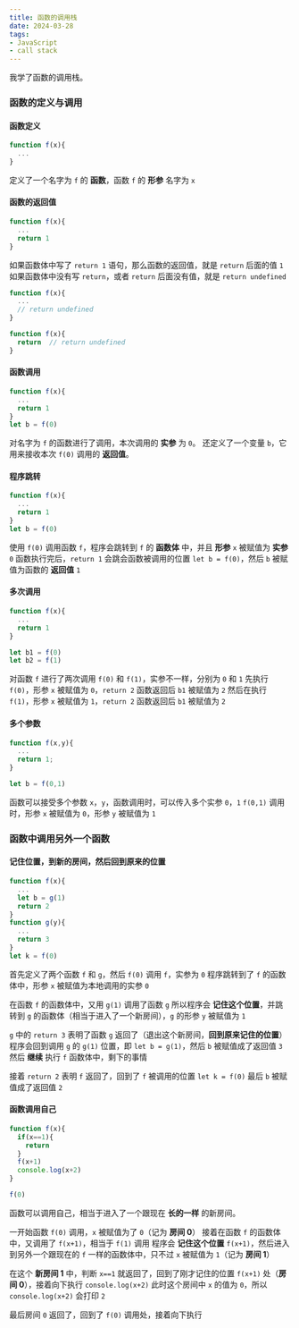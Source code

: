 ```yaml
---
title: 函数的调用栈
date: 2024-03-28
tags: 
- JavaScript
- call stack
---
```


我学了函数的调用栈。

### 函数的定义与调用

#### 函数定义

```javascript
function f(x){
  ...
}
```

定义了一个名字为 `f` 的 **函数**，函数 `f` 的 **形参** 名字为 `x`

#### 函数的返回值

```javascript
function f(x){
  ...
  return 1
}
```

如果函数体中写了 `return 1` 语句，那么函数的返回值，就是 `return` 后面的值 `1`
如果函数体中没有写 `return`，或者 `return` 后面没有值，就是 `return undefined`

```javascript
function f(x){
  ...
  // return undefined
}
```

```javascript
function f(x){
  return  // return undefined
}
```

#### 函数调用

```javascript
function f(x){
  ...
  return 1
}
let b = f(0)
```

对名字为 `f` 的函数进行了调用，本次调用的 **实参** 为 `0`。
还定义了一个变量 `b`，它用来接收本次 `f(0)` 调用的 **返回值**。


#### 程序跳转

```javascript
function f(x){
  ...
  return 1
}
let b = f(0)
```

使用 `f(0)` 调用函数 `f`，程序会跳转到 `f` 的 **函数体** 中，并且 **形参** `x` 被赋值为 **实参** `0`
函数执行完后，`return 1` 会跳会函数被调用的位置 `let b = f(0)`，然后 `b` 被赋值为函数的 **返回值** `1`

#### 多次调用

```javascript
function f(x){
  ...
  return 1
}

let b1 = f(0)
let b2 = f(1)
```

对函数 `f` 进行了两次调用 `f(0)` 和 `f(1)`，实参不一样，分别为 `0` 和 `1`
先执行 `f(0)`，形参 `x` 被赋值为 `0`，`return 2` 函数返回后 `b1` 被赋值为 `2`
然后在执行 `f(1)`，形参 `x` 被赋值为 `1`，`return 2` 函数返回后 `b1` 被赋值为 `2`

#### 多个参数

```javascript
function f(x,y){
  ...
  return 1;
}

let b = f(0,1)
```

函数可以接受多个参数 `x`，`y`，函数调用时，可以传入多个实参 `0`，`1`
`f(0,1)` 调用时，形参 `x` 被赋值为 `0`，形参 `y` 被赋值为 `1`

### 函数中调用另外一个函数

#### 记住位置，到新的房间，然后回到原来的位置

```javascript
function f(x){
  ...
  let b = g(1)
  return 2
}
function g(y){
  ...
  return 3
}
let k = f(0)
```

首先定义了两个函数 `f` 和 `g`，然后 `f(0)` 调用 `f`，实参为 `0`
程序跳转到了 `f` 的函数体中，形参 `x` 被赋值为本地调用的实参 `0`

在函数 `f` 的函数体中，又用 `g(1)` 调用了函数 `g`
所以程序会 **记住这个位置**，并跳转到 `g` 的函数体（相当于进入了一个新房间），`g` 的形参 `y` 被赋值为 `1`

`g` 中的 `return 3` 表明了函数 `g` 返回了（退出这个新房间，**回到原来记住的位置**）
程序会回到调用 `g` 的 `g(1)` 位置，即 `let b = g(1)`，然后 `b` 被赋值成了返回值 `3`
然后 **继续** 执行 `f` 函数体中，剩下的事情

接着 `return 2` 表明 `f` 返回了，回到了 `f` 被调用的位置 `let k = f(0)`
最后 `b` 被赋值成了返回值 `2`

#### 函数调用自己

```javascript
function f(x){
  if(x==1){
    return
  }
  f(x+1)
  console.log(x+2)
}

f(0)
```

函数可以调用自己，相当于进入了一个跟现在 **长的一样** 的新房间。

一开始函数 `f(0)` 调用，`x` 被赋值为了 `0`（记为 **房间 0**）
接着在函数 `f` 的函数体中，又调用了 `f(x+1)`，相当于 `f(1)` 调用
程序会 **记住这个位置** `f(x+1)`，然后进入到另外一个跟现在的 `f` 一样的函数体中，只不过 `x` 被赋值为 `1`（记为 **房间 1**）

在这个 **新房间 1** 中，判断 `x==1` 就返回了，回到了刚才记住的位置 `f(x+1)` 处（**房间 0**），接着向下执行 `console.log(x+2)`
此时这个房间中 `x` 的值为 `0`，所以 `console.log(x+2)` 会打印 `2`

最后房间 `0` 返回了，回到了 `f(0)` 调用处，接着向下执行
